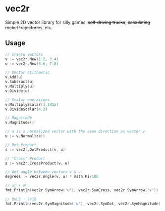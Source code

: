 # vec2r
Simple 2D vector library for silly games, ~~self-driving trucks~~, ~~calculating rocket trajectories~~, etc.

## Usage
```go
// Create vectors
v := vec2r.New(1.2, 3.4)
u := vec2r.New(5.6, 7.8)

// Vector atithmetic
v.Add(u)
v.Subtract(u)
v.Multiply(u)
v.Divide(u)

// Scalar operations
v.MultiplyScalar(3.1415)
v.DivideScalar(4.2)

// Magnitude
v.Magnitude()

// u is a normalized vector with the same direction as vector v
u := v.Normalize()

// Dot Product
s := vec2r.DotProduct(v, u)

// "Cross" Product
s := vec2r.CrossProduct(v, u)

// Get angle between vectors v & u
degrees := vec2r.Angle(v, u) * math.Pi/180

// u⃗ ⨯ v⃗
fmt.Println(vec2r.SymArrow('u'), vec2r.SymCross, vec2r.SymArrow('v'))

// ‖u⃗‖ ⋅ ‖v⃗‖
fmt.Println(vec2r.SymMagnitude('u'), vec2r.SymDot, vec2r.SymMagnitude('v'))


```
